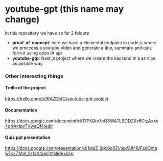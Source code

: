 # youtube-gpt (this name may change)

In this repository we have so far 2 folders
- **proof-of-concept**: here we have a elemental endpoint in node.js where we proccess a youtube video and generate a title, summary and quiz form it using open IA api
- **youtube-gtp**: Nest.js project where we create the backend in a as nice as posible way.


### Other interesting things

#### Trello of the project
https://trello.com/b/9fAZDbfG/youtube-gpt-project


#### Documentation
https://docs.google.com/document/d/17PKQtv7nQSWA7LBODZXx6OjzAxxs4o4AxtpvTVwsQf4/edit

#### Quiz ppt presentation
https://docs.google.com/presentation/d/1qluZ_9px6d0ZVopWJl4lUFa9OmqwTcx71Aql_9r1xX4/edit#slide=id.p

